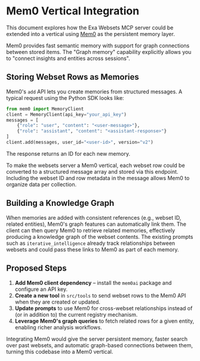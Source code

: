 # Mem0 Vertical Integration

This document explores how the Exa Websets MCP server could be extended into a vertical using [Mem0](https://docs.mem0.ai) as the persistent memory layer.

Mem0 provides fast semantic memory with support for graph connections between stored items. The "Graph memory" capability explicitly allows you to "connect insights and entities across sessions".

## Storing Webset Rows as Memories

Mem0's `add` API lets you create memories from structured messages. A typical request using the Python SDK looks like:

```python
from mem0 import MemoryClient
client = MemoryClient(api_key="your_api_key")
messages = [
    {"role": "user", "content": "<user-message>"},
    {"role": "assistant", "content": "<assistant-response>"}
]
client.add(messages, user_id="<user-id>", version="v2")
```

The response returns an ID for each new memory.

To make the websets server a Mem0 vertical, each webset row could be converted to a structured message array and stored via this endpoint. Including the webset ID and row metadata in the message allows Mem0 to organize data per collection.

## Building a Knowledge Graph

When memories are added with consistent references (e.g., webset ID, related entities), Mem0's graph features can automatically link them. The client can then query Mem0 to retrieve related memories, effectively producing a knowledge graph of the webset contents. The existing prompts such as `iterative_intelligence` already track relationships between websets and could pass these links to Mem0 as part of each memory.

## Proposed Steps

1. **Add Mem0 client dependency** – install the `mem0ai` package and configure an API key.
2. **Create a new tool** in `src/tools` to send webset rows to the Mem0 API when they are created or updated.
3. **Update prompts** to use Mem0 for cross-webset relationships instead of (or in addition to) the current registry mechanism.
4. **Leverage Mem0's graph queries** to fetch related rows for a given entity, enabling richer analysis workflows.

Integrating Mem0 would give the server persistent memory, faster search over past websets, and automatic graph-based connections between them, turning this codebase into a Mem0 vertical.

